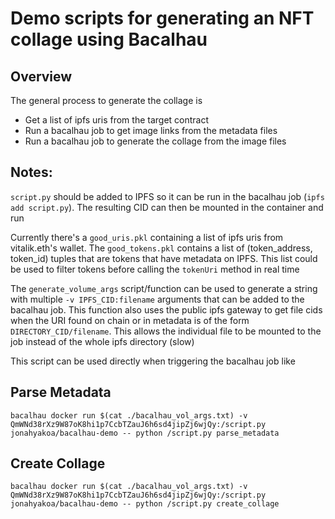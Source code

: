 # Demo scripts for generating an NFT collage using Bacalhau

## Overview

The general process to generate the collage is

- Get a list of ipfs uris from the target contract
- Run a bacalhau job to get image links from the metadata files
- Run a bacalhau job to generate the collage from the image files

## Notes:

`script.py` should be added to IPFS so it can be run in the bacalhau job (`ipfs add script.py`). The resulting CID can then be mounted in the container and run

Currently there's a `good_uris.pkl` containing a list of ipfs uris from vitalik.eth's wallet. The `good_tokens.pkl` contains a list of (token_address, token_id) tuples that are tokens that have metadata on IPFS. This list could be used to filter tokens before calling the `tokenUri` method in real time

The `generate_volume_args` script/function can be used to generate a string with multiple `-v IPFS_CID:filename` arguments that can be added to the bacalhau job. This function also uses the public ipfs gateway to get file cids when the URI found on chain or in metadata is of the form `DIRECTORY_CID/filename`. This allows the individual file to be mounted to the job instead of the whole ipfs directory (slow)

This script can be used directly when triggering the bacalhau job like

## Parse Metadata

`bacalhau docker run $(cat ./bacalhau_vol_args.txt) -v QmWNd38rXz9W87oK8hi1p7CcbTZauJ6h6sd4jipZj6wjQy:/script.py jonahyakoa/bacalhau-demo -- python /script.py parse_metadata`

## Create Collage

`bacalhau docker run $(cat ./bacalhau_vol_args.txt) -v QmWNd38rXz9W87oK8hi1p7CcbTZauJ6h6sd4jipZj6wjQy:/script.py jonahyakoa/bacalhau-demo -- python /script.py create_collage`
